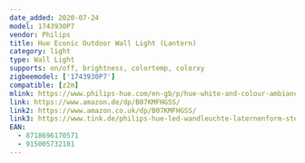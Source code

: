 ```yaml
---
date_added: 2020-07-24
model: 1743930P7
vendor: Philips
title: Hue Econic Outdoor Wall Light (Lantern)
category: light
type: Wall Light
supports: on/off, brightness, colortemp, colorxy
zigbeemodel: ['1743930P7']
compatible: [z2m]
mlink: https://www.philips-hue.com/en-gb/p/hue-white-and-colour-ambiance-econic-outdoor-wall-light/1743930P7
link: https://www.amazon.de/dp/B07KMFHGSS/
link2: https://www.amazon.co.uk/dp/B07KMFHGSS/
link3: https://www.tink.de/philips-hue-led-wandleuchte-laternenform-stehend-econic
EAN: 
  - 8718696170571
  - 915005732101
---
```


